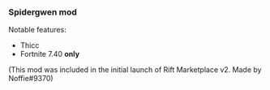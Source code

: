 ### Spidergwen mod

Notable features:
- Thicc
- Fortnite 7.40 **only**

(This mod was included in the initial launch of Rift Marketplace v2. Made by Noffie#9370)